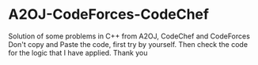 # A2OJ-CodeForces-CodeChef
Solution of some problems in C++ from A2OJ, CodeChef and CodeForces
Don't copy and Paste the code, first try by yourself.
Then check the code for the logic that I have applied.
Thank you
